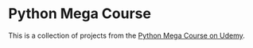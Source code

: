 # Python Mega Course
This is a collection of projects from the [Python Mega Course on Udemy](https://www.udemy.com/the-python-mega-course/).
